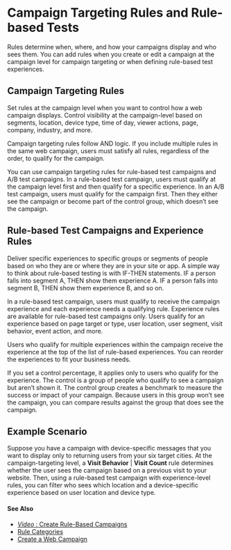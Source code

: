 

# Campaign Targeting Rules and Rule-based Tests

Rules determine when, where, and how your campaigns display and who sees them.
You can add rules when you create or edit a campaign at the campaign level for
campaign targeting or when defining rule-based test experiences.

## Campaign Targeting Rules

Set rules at the campaign level when you want to control how a web campaign
displays. Control visibility at the campaign-level based on segments,
location, device type, time of day, viewer actions, page, company, industry,
and more.

Campaign targeting rules follow AND logic. If you include multiple rules in
the same web campaign, users must satisfy all rules, regardless of the order,
to qualify for the campaign.

You can use campaign targeting rules for rule-based test campaigns and A/B
test campaigns. In a rule-based test campaign, users must qualify at the
campaign level first and then qualify for a specific experience. In an A/B
test campaign, users must qualify for the campaign first. Then they either see
the campaign or become part of the control group, which doesn’t see the
campaign.

## Rule-based Test Campaigns and Experience Rules

Deliver specific experiences to specific groups or segments of people based on
who they are or where they are in your site or app. A simple way to think
about rule-based testing is with IF-THEN statements. IF a person falls into
segment A, THEN show them experience A. IF a person falls into segment B, THEN
show them experience B, and so on.

In a rule-based test campaign, users must qualify to receive the campaign
experience and each experience needs a qualifying rule. Experience rules are
available for rule-based test campaigns only. Users qualify for an experience
based on page target or type, user location, user segment, visit behavior,
event action, and more.

Users who qualify for multiple experiences within the campaign receive the
experience at the top of the list of rule-based experiences. You can reorder
the experiences to fit your business needs.

If you set a control percentage, it applies only to users who qualify for the
experience. The control is a group of people who qualify to see a campaign but
aren’t shown it. The control group creates a benchmark to measure the success
or impact of your campaign. Because users in this group won’t see the
campaign, you can compare results against the group that does see the
campaign.

## Example Scenario

Suppose you have a campaign with device-specific messages that you want to display only to returning users from your six target cities. At the campaign-targeting level, a **Visit Behavior** | **Visit Count** rule determines whether the user sees the campaign based on a previous visit to your website. Then, using a rule-based test campaign with experience-level rules, you can filter who sees which location and a device-specific experience based on user location and device type.

#### See Also

  * [ _Video_ : Create Rule-Based Campaigns](https://www.youtube.com/watch?v=7frznbLswhk)
  * [Rule Categories](https://help.salesforce.com/s/articleView?id=sf.mc_pers_web_campaign_rule.htm&language=en_US&type=5 "There are a variety of rules that you can add for campaign targeting and rule-based campaign experiences when you create or edit a campaign.")
  * [Create a Web Campaign](https://help.salesforce.com/s/articleView?id=sf.mc_pers_web_campaign_create.htm&language=en_US&type=5 "Using a web campaign, you can personalize various aspects of your website for your users based on their behavior, affinities, preferences, location, or other qualifying criteria. You can create web campaigns from templates in your dataset. The templates provide a framework that defines the campaign placement, copy and creative locations, and general campaign design.")

